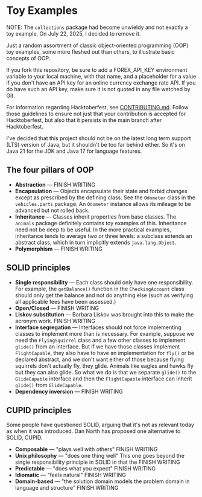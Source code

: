 # Toy Examples

NOTE: The `collections` package had become unwieldy and not exactly a toy 
example. On July 22, 2025, I decided to remove it.

Just a random assortment of classic object-oriented programming (OOP) toy 
examples, some more fleshed out than others, to illustrate basic concepts of 
OOP.

If you fork this repository, be sure to add a FOREX_API_KEY environment variable 
to your local machine, with that name, and a placeholder for a value if you 
don't have an API key for an online currency exchange rate API. If you do have 
such an API key, make sure it is not quoted in any file watched by Git.

For information regarding Hacktoberfest, see [CONTRIBUTING.md](CONTRIBUTING.md). 
Follow those guidelines to ensure not just that your contribution is accepted 
for Hacktoberfest, but also that it persists in the main branch after 
Hacktoberfest.

I've decided that this project should not be on the latest long term support 
(LTS) version of Java, but it shouldn't be too far behind either. So it's on 
Java 21 for the JDK and Java 17 for language features.

## The four pillars of OOP

* **Abstraction** &mdash; FINISH WRITING
* **Encapsulation** &mdash; Objects encapsulate their state and forbid changes 
except as prescribed by the defining class. See the `Odometer` class in the 
`vehicles.parts` package. An `Odometer` instance allows its mileage to be 
advanced but not rolled back.
* **Inheritance** &mdash; Classes inherit properties from base classes. The 
`animals` package definitely contains toy examples of this. Inheritance need not 
be deep to be useful. In the more practical examples, inheritance tends to 
average two or three levels: a subclass extends an abstract class, which in turn 
implicitly extends `java.lang.Object`.
* **Polymorphism** &mdash; FINISH WRITING

## SOLID principles

* **Single responsibility** &mdash; Each class should only have one 
responsibility. For example, the `getBalance()` function in the 
`CheckingAccount` class should only get the balance and not do anything else 
(such as verifying all applicable fees have been assessed.)
* **Open/Closed** &mdash; FINISH WRITING
* **Liskov substitution** &mdash; Barbara Liskov was brought into this to make 
the acronym work. FINISH WRITING
* **Interface segregation** &mdash; Interfaces should not force implementing 
classes to implement more than is necessary. For example, suppose we need the 
`FlyingSquirrel` class and a few other classes to implement `glide()` from an 
interface. But if we have those classes implement `FlightCapable`, they also 
have to have an implementation for `fly()` or be declared abstract, and we don't 
want either of those because flying squirrels don't actually fly, they glide. 
Animals like eagles and hawks fly but they can also glide. So what we do is that 
we separate `glide()` to the `GlideCapable` interface and then the 
`FlightCapable` interface can inherit `glide()` from `GlideCapable`.
* **Dependency inversion** &mdash; FINISH WRITING

## CUPID principles

Some people have questioned SOLID, arguing that it's not as relevant today as 
when it was introduced. Dan North has proposed one alternative to SOLID, CUPID.

* **Composable** &mdash; "plays well with others" FINISH WRITING
* **Unix philosophy** &mdash; "does one thing well" This one goes beyond the 
single responsibility principle in SOLID in that the FINISH WRITING
* **Predictable** &mdash; "does what you expect" FINISH WRITING
* **Idiomatic** &mdash; "feels natural"  FINISH WRITING
* **Domain-based** &mdash; "the solution domain models the problem domain in 
language and structure"  FINISH WRITING

